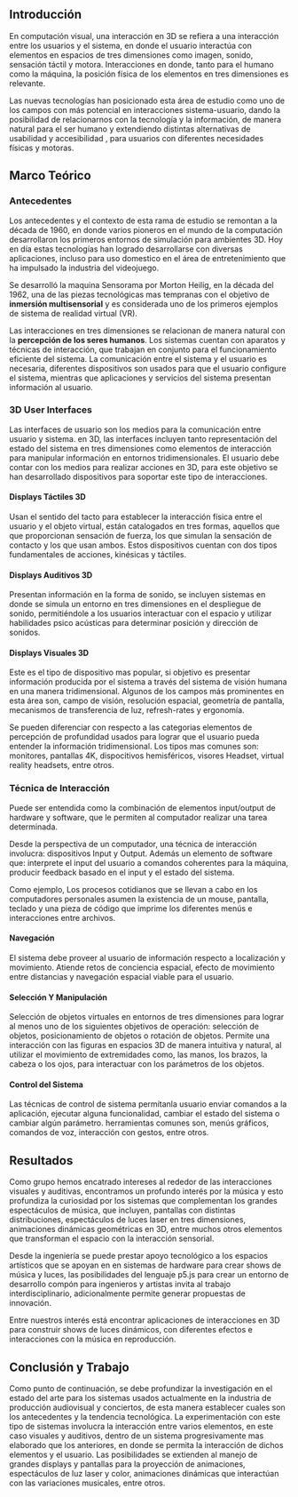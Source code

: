 ## Introducción

En computación visual, una interacción en 3D se refiera a una interacción entre los usuarios y el sistema, en donde el usuario interactúa con elementos en espacios de tres dimensiones como imagen, sonido, sensación táctil y motora. Interacciones en donde, tanto para el humano como la máquina, la posición física de los elementos en tres dimensiones es relevante.

Las nuevas tecnologías han posicionado esta área de estudio como uno de los campos con más potencial en interacciones sistema-usuario, dando la posibilidad de relacionarnos con la tecnología y la información, de manera natural para el ser humano y extendiendo distintas alternativas de usabilidad y accesibilidad , para usuarios con diferentes necesidades físicas y motoras.

## Marco Teórico

### Antecedentes

Los antecedentes y el contexto de esta rama de estudio se remontan a la década de 1960, en donde varios pioneros en el mundo de la computación desarrollaron los primeros entornos de simulación para ambientes 3D. Hoy en día estas tecnologías han logrado desarrollarse con diversas aplicaciones, incluso para uso domestico en el área de entretenimiento que ha impulsado la industria del videojuego.

Se desarrolló la maquina Sensorama por Morton Heilig, en la década del 1962, una de las piezas tecnológicas mas tempranas con el objetivo de **inmersión multisensorial** y es considerada uno de los primeros ejemplos de sistema de realidad virtual (VR).

Las interacciones en tres dimensiones se relacionan de manera natural con la **percepción de los seres humanos**. Los sistemas cuentan con aparatos y técnicas de interacción, que trabajan en conjunto para el funcionamiento eficiente del sistema. La comunicación entre el sistema y el usuario es necesaria, diferentes dispositivos son usados para que el usuario configure el sistema, mientras que aplicaciones y servicios del sistema presentan información al usuario.

### 3D User Interfaces

Las interfaces de usuario son los medios para la comunicación entre usuario y sistema. en 3D, las interfaces incluyen tanto representación del estado del sistema en tres dimensiones como elementos de interacción para manipular información en entornos tridimensionales. El usuario debe contar con los medios para realizar acciones en 3D, para este objetivo se han desarrollado dispositivos para soportar este tipo de interacciones.

#### Displays Táctiles 3D

Usan el sentido del tacto para establecer la interacción física entre el usuario y el objeto virtual, están catalogados en tres formas, aquellos que que proporcionan sensación de fuerza, los que simulan la sensación de contacto y los que usan ambos. Estos dispositivos cuentan con dos tipos fundamentales de acciones, kinésicas y táctiles.

#### Displays Auditivos 3D

Presentan información en la forma de sonido, se incluyen sistemas en donde se simula un entorno en tres dimensiones en el despliegue de sonido, permitiéndole a los usuarios interactuar con el espacio y utilizar habilidades psico acústicas para determinar posición y dirección de sonidos.

#### Displays Visuales 3D

Este es el tipo de dispositivo mas popular, si objetivo es presentar información producida por el sistema a través del sistema de visión humana en una manera tridimensional. Algunos de los campos más prominentes en esta área son, campo de visión, resolución espacial, geometría de pantalla, mecanismos de transferencia de luz, refresh-rates y ergonomía.

Se pueden diferenciar con respecto a las categorias elementos de percepción de profundidad usados para lograr que el usuario pueda entender la información tridimensional. Los tipos mas comunes son: monitores, pantallas 4K, dispocitivos hemisféricos, visores Headset, virtual reality headsets, entre otros.

### Técnica de Interacción

Puede ser entendida como la combinación de elementos input/output de hardware y software, que le permiten al computador realizar una tarea determinada.

Desde la perspectiva de un computador, una técnica de interacción involucra: dispositivos Input y Output. Además un elemento de software que: interprete el input del usuario a comandos coherentes para la máquina, producir feedback basado en el input y el estado del sistema.

Como ejemplo, Los procesos cotidianos que se llevan a cabo en los computadores personales asumen la existencia de un mouse, pantalla, teclado y una pieza de código que imprime los diferentes menús e interacciones entre archivos.

#### Navegación

El sistema debe proveer al usuario de información respecto a localización y movimiento. Atiende retos de conciencia espacial, efecto de movimiento entre distancias y navegación espacial viable para el usuario.

#### Selección Y Manipulación

Selección de objetos virtuales en entornos de tres dimensiones para lograr al menos uno de los siguientes objetivos de operación: selección de objetos, posicionamiento de objetos o rotación de objetos. Permite una interacción con las figuras en espacios 3D de manera intuitiva y natural, al utilizar el movimiento de extremidades como, las manos, los brazos, la cabeza o los ojos, para interactuar con los parámetros de los objetos.

#### Control del Sistema

Las técnicas de control de sistema permítanla usuario enviar comandos a la aplicación, ejecutar alguna funcionalidad, cambiar el estado del sistema o cambiar algún parámetro. herramientas comunes son, menús gráficos, comandos de voz, interacción con gestos, entre otros.

## Resultados

Como grupo hemos encatrado intereses al rededor de las interacciones visuales y auditivas, encontramos un profundo interés por la música y esto profundiza la curiosidad por los sistemas que complementan los grandes espectáculos de música, que incluyen, pantallas con distintas distribuciones, espectáculos de luces laser en tres dimensiones, animaciones dinámicas geométricas en 3D, entre muchos otros elementos que transforman el espacio con la interacción sensorial.

Desde la ingeniería se puede prestar apoyo tecnológico a los espacios artísticos que se apoyan en en sistemas de hardware para crear shows de música y luces, las posibilidades del lenguaje p5.js para crear un entorno de desarrollo compón para ingenieros y artistas invita al trabajo interdisciplinario, adicionalmente permite generar propuestas de innovación.

Entre nuestros interés está encontrar aplicaciones de interacciones en 3D para construir shows de luces dinámicos, con diferentes efectos e interacciones con la música en reproducción.

## Conclusión y Trabajo

Como punto de continuación, se debe profundizar la investigación en el estado del arte para los sistemas usados actualmente en la industria de producción audiovisual y conciertos, de esta manera establecer cuales son los antecedentes y la tendencia tecnológica. La experimentación con este tipo de sistemas involucra la interacción entre varios elementos, en este caso visuales y auditivos, dentro de un sistema progresivamente mas elaborado que los anteriores, en donde se permita la interacción de dichos elementos y el usuario. Las posibilidades se extienden al manejo de grandes displays y pantallas para la proyección de animaciones, espectáculos de luz laser y color, animaciones dinámicas que interactúan con las variaciones musicales, entre otros.

